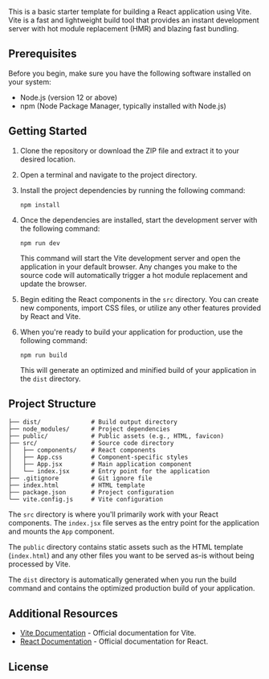 
This is a basic starter template for building a React application using Vite. Vite is a fast and lightweight build tool that provides an instant development server with hot module replacement (HMR) and blazing fast bundling.

## Prerequisites

Before you begin, make sure you have the following software installed on your system:

- Node.js (version 12 or above)
- npm (Node Package Manager, typically installed with Node.js)

## Getting Started

1. Clone the repository or download the ZIP file and extract it to your desired location.
2. Open a terminal and navigate to the project directory.
3. Install the project dependencies by running the following command:

   ```shell
   npm install
   ```

4. Once the dependencies are installed, start the development server with the following command:

   ```shell
   npm run dev
   ```

   This command will start the Vite development server and open the application in your default browser. Any changes you make to the source code will automatically trigger a hot module replacement and update the browser.

5. Begin editing the React components in the `src` directory. You can create new components, import CSS files, or utilize any other features provided by React and Vite.

6. When you're ready to build your application for production, use the following command:

   ```shell
   npm run build
   ```

   This will generate an optimized and minified build of your application in the `dist` directory.

## Project Structure

```
├── dist/              # Build output directory
├── node_modules/      # Project dependencies
├── public/            # Public assets (e.g., HTML, favicon)
├── src/               # Source code directory
│   ├── components/    # React components
│   ├── App.css        # Component-specific styles
│   ├── App.jsx        # Main application component
│   └── index.jsx      # Entry point for the application
├── .gitignore         # Git ignore file
├── index.html         # HTML template
├── package.json       # Project configuration
└── vite.config.js     # Vite configuration
```

The `src` directory is where you'll primarily work with your React components. The `index.jsx` file serves as the entry point for the application and mounts the `App` component.

The `public` directory contains static assets such as the HTML template (`index.html`) and any other files you want to be served as-is without being processed by Vite.

The `dist` directory is automatically generated when you run the build command and contains the optimized production build of your application.

## Additional Resources

- [Vite Documentation](https://vitejs.dev/) - Official documentation for Vite.
- [React Documentation](https://reactjs.org/docs/getting-started.html) - Official documentation for React.

## License

